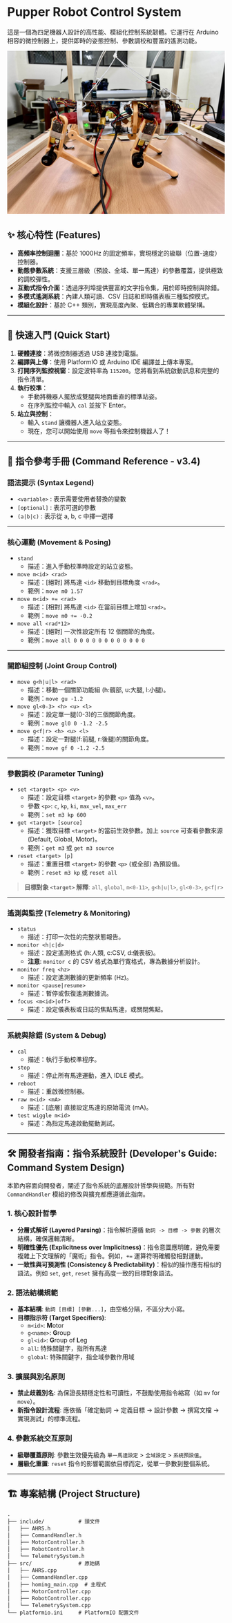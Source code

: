 # Pupper Robot Control System

這是一個為四足機器人設計的高性能、模組化控制系統韌體。它運行在 Arduino 相容的微控制器上，提供即時的姿態控制、參數調校和豐富的遙測功能。

<!-- 可選：在這裡放一張機器人的酷炫照片或 GIF 動畫 -->
![Pupper Robot](images/robot-image.jpg)

## ✨ 核心特性 (Features)

*   **高頻率控制迴圈**：基於 1000Hz 的固定頻率，實現穩定的級聯（位置-速度）控制器。
*   **動態參數系統**：支援三層級（預設、全域、單一馬達）的參數覆蓋，提供極致的調校彈性。
*   **互動式指令介面**：透過序列埠提供豐富的文字指令集，用於即時控制與除錯。
*   **多模式遙測系統**：內建人類可讀、CSV 日誌和即時儀表板三種監控模式。
*   **模組化設計**：基於 C++ 類別，實現高度內聚、低耦合的專業軟體架構。

---

## 🚀 快速入門 (Quick Start)

1.  **硬體連接**：將微控制器透過 USB 連接到電腦。
2.  **編譯與上傳**：使用 PlatformIO 或 Arduino IDE 編譯並上傳本專案。
3.  **打開序列監控視窗**：設定波特率為 `115200`。您將看到系統啟動訊息和完整的指令清單。
4.  **執行校準**：
    *   手動將機器人擺放成雙腿與地面垂直的標準站姿。
    *   在序列監控中輸入 `cal` 並按下 Enter。
5.  **站立與控制**：
    *   輸入 `stand` 讓機器人進入站立姿態。
    *   現在，您可以開始使用 `move` 等指令來控制機器人了！

---

## 📖 指令參考手冊 (Command Reference - v3.4)

### 語法提示 (Syntax Legend)
*   `<variable>` : 表示需要使用者替換的變數
*   `[optional]` : 表示可選的參數
*   `(a|b|c)`    : 表示從 a, b, c 中擇一選擇

---
### 核心運動 (Movement & Posing)
*   `stand`
    *   描述：進入手動校準時設定的站立姿態。
*   `move m<id> <rad>`
    *   描述：[絕對] 將馬達 `<id>` 移動到目標角度 `<rad>`。
    *   範例：`move m0 1.57`
*   `move m<id> += <rad>`
    *   描述：[相對] 將馬達 `<id>` 在當前目標上增加 `<rad>`。
    *   範例：`move m0 += -0.2`
*   `move all <rad*12>`
    *   描述：[絕對] 一次性設定所有 12 個關節的角度。
    *   範例：`move all 0 0 0 0 0 0 0 0 0 0 0 0`

---
### 關節組控制 (Joint Group Control)
*   `move g<h|u|l> <rad>`
    *   描述：移動一個關節功能組 (h:髖部, u:大腿, l:小腿)。
    *   範例：`move gu -1.2`
*   `move gl<0-3> <h> <u> <l>`
    *   描述：設定單一腿(0-3)的三個關節角度。
    *   範例：`move gl0 0 -1.2 -2.5`
*   `move g<f|r> <h> <u> <l>`
    *   描述：設定一對腿(f:前腿, r:後腿)的關節角度。
    *   範例：`move gf 0 -1.2 -2.5`

---
### 參數調校 (Parameter Tuning)
*   `set <target> <p> <v>`
    *   描述：設定目標 `<target>` 的參數 `<p>` 值為 `<v>`。
    *   參數 `<p>`: `c`, `kp`, `ki`, `max_vel`, `max_err`
    *   範例：`set m3 kp 600`
*   `get <target> [source]`
    *   描述：獲取目標 `<target>` 的當前生效參數。加上 `source` 可查看參數來源 (Default, Global, Motor)。
    *   範例：`get m3` 或 `get m3 source`
*   `reset <target> [p]`
    *   描述：重置目標 `<target>` 的參數 `<p>` (或全部) 為預設值。
    *   範例：`reset m3 kp` 或 `reset all`

> **目標對象 `<target>` 解釋**: `all`, `global`, `m<0-11>`, `g<h|u|l>`, `gl<0-3>`, `g<f|r>`

---
### 遙測與監控 (Telemetry & Monitoring)
*   `status`
    *   描述：打印一次性的完整狀態報告。
*   `monitor <h|c|d>`
    *   描述：設定遙測格式 (h:人類, c:CSV, d:儀表板)。
    *   **注意**: `monitor c` 的 CSV 格式為單行寬格式，專為數據分析設計。
*   `monitor freq <hz>`
    *   描述：設定遙測數據的更新頻率 (Hz)。
*   `monitor <pause|resume>`
    *   描述：暫停或恢復遙測數據流。
*   `focus <m<id>|off>`
    *   描述：設定儀表板或日誌的焦點馬達，或關閉焦點。

---
### 系統與除錯 (System & Debug)
*   `cal`
    *   描述：執行手動校準程序。
*   `stop`
    *   描述：停止所有馬達運動，進入 IDLE 模式。
*   `reboot`
    *   描述：重啟微控制器。
*   `raw m<id> <mA>`
    *   描述：[底層] 直接設定馬達的原始電流 (mA)。
*   `test wiggle m<id>`
    *   描述：為指定馬達啟動擺動測試。

---
## 🛠️ 開發者指南：指令系統設計 (Developer's Guide: Command System Design)

本節內容面向開發者，闡述了指令系統的底層設計哲學與規範。所有對 `CommandHandler` 模組的修改與擴充都應遵循此指南。

### 1. 核心設計哲學

*   **分層式解析 (Layered Parsing)**：指令解析遵循 `動詞 -> 目標 -> 參數` 的層次結構，確保邏輯清晰。
*   **明確性優先 (Explicitness over Implicitness)**：指令意圖應明確，避免需要複雜上下文理解的「魔術」指令。例如，`+=` 運算符明確觸發相對運動。
*   **一致性與可預測性 (Consistency & Predictability)**：相似的操作應有相似的語法。例如 `set`, `get`, `reset` 擁有高度一致的目標對象語法。

### 2. 語法結構規範

*   **基本結構**: `動詞 [目標] [參數...]`，由空格分隔，不區分大小寫。
*   **目標指示符 (Target Specifiers)**:
    *   `m<id>`: **M**otor
    *   `g<name>`: **G**roup
    *   `gl<id>`: **G**roup of **L**eg
    *   `all`: 特殊關鍵字，指所有馬達
    *   `global`: 特殊關鍵字，指全域參數作用域

### 3. 擴展與別名原則

*   **禁止歧義別名**: 為保證長期穩定性和可讀性，不鼓勵使用指令縮寫（如 `mv` for `move`）。
*   **新指令設計流程**: 應依循「確定動詞 -> 定義目標 -> 設計參數 -> 撰寫文檔 -> 實現測試」的標準流程。

### 4. 參數系統交互原則

*   **級聯覆蓋原則**: 參數生效優先級為 `單一馬達設定` > `全域設定` > `系統預設值`。
*   **層級化重置**: `reset` 指令的影響範圍依目標而定，從單一參數到整個系統。

---

## 🏗️ 專案結構 (Project Structure)
```
.
├── include/           # 頭文件
│   ├── AHRS.h
│   ├── CommandHandler.h
│   ├── MotorController.h
│   ├── RobotController.h
│   └── TelemetrySystem.h
├── src/               # 原始碼
│   ├── AHRS.cpp
│   ├── CommandHandler.cpp
│   ├── homing_main.cpp  # 主程式
│   ├── MotorController.cpp
│   ├── RobotController.cpp
│   └── TelemetrySystem.cpp
└── platformio.ini     # PlatformIO 配置文件
```
